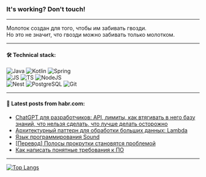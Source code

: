 ### It's working? Don't touch!

---
Молоток создан для того, чтобы им забивать гвозди. <br>
Но это не значит, что гвозди можно забивать только молотком.

---

#### 🛠️ Technical stack:

![Java](https://img.shields.io/badge/Java-informational?logo=Oracle&style=flat&logoColor=white&color=FF4500)
![Kotlin](https://img.shields.io/badge/Kotlin-informational?logo=Kotlin&style=flat&logoColor=white&color=774D97)
![Spring](https://img.shields.io/badge/SpringBoot-informational?logo=SpringBoot&style=flat&logoColor=white&color=6DB33F) <br>
![JS](https://img.shields.io/badge/JS-informational?logo=javaScript&style=flat&logoColor=black&color=F7Df1E)
![TS](https://img.shields.io/badge/TypeScript-informational?logo=typeScript&style=flat&logoColor=black&color=0667A8)
![NodeJS](https://img.shields.io/badge/NodeJS-informational?logo=node.js&style=flat&logoColor=white&color=70A760) <br>
![Nest](https://img.shields.io/badge/NestJS-informational?logo=NestJS&style=flat&logoColor=white&color=E0234E)
![PostgreSQL](https://img.shields.io/badge/PostgreSQL-informational?logo=PostgreSQL&style=flat&logoColor=white&color=DAA520)
![Git](https://img.shields.io/badge/Git-informational?logo=git&style=flat&logoColor=white&color=778899)

___

#### 💬 Latest posts from habr.com:

<!-- BLOG-POST-LIST:START -->
- [ChatGPT для разработчиков: API, лимиты, как втягивать в него базу знаний, что нельзя сделать, что лучше делать осторожно](https://habr.com/ru/companies/raft/articles/767364/?utm_source=habrahabr&utm_medium=rss&utm_campaign=767364)
- [Архитектурный паттерн для обработки больших данных: Lambda](https://habr.com/ru/companies/otus/articles/766672/?utm_source=habrahabr&utm_medium=rss&utm_campaign=766672)
- [Язык программирования Sound](https://habr.com/ru/articles/767734/?utm_source=habrahabr&utm_medium=rss&utm_campaign=767734)
- [[Перевод] Полосы прокрутки становятся проблемой](https://habr.com/ru/articles/767732/?utm_source=habrahabr&utm_medium=rss&utm_campaign=767732)
- [Как написать понятные требования к ПО](https://habr.com/ru/articles/767722/?utm_source=habrahabr&utm_medium=rss&utm_campaign=767722)
<!-- BLOG-POST-LIST:END -->

---
[![Top Langs](https://github-readme-stats-git-master-advtsetting-gmailcom.vercel.app/api/top-langs/?username=zloylis&langs_count=10&hide_title=false&title_color=e6edf3&size_weight=0.5&count_weight=0.5&layout=compact&hide_border=true&theme=dracula)](https://github.com/zloylis)

<!-- ![GitHub stats](https://github-readme-stats-git-master-advtsetting-gmailcom.vercel.app/api?username=zloylis&show_icons=true&hide_border=true&theme=dracula&hide_title=true&include_all_commits=true&count_private=true&hide=contribs&hide_rank=true) -->
